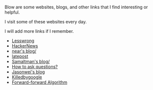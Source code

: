 Blow are some websites, blogs, and other links that I find interesting or helpful.

I visit some of these websites every day.

I will add more links if I remember.

- [Lesswrong](https://www.lesswrong.com/)
- [HackerNews](https://hackernews.com/)
- [near's blog/](https://near.blog/)
- [latepost](https://www.latepost.com/)
- [Samaltman's blog/](https://blog.samaltman.com/)
- [How to ask questions?](http://www.catb.org/~esr/faqs/smart-questions.html)
- [Jasonwei's blog](https://www.jasonwei.net/blog)
- [Killedbygoogle](https://killedbygoogle.com/)
- [Forward-forward Algorithm](https://arxiv.org/pdf/2212.13345.pdf)
